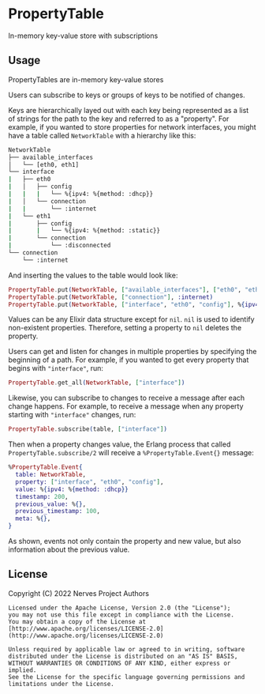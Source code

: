# PropertyTable

In-memory key-value store with subscriptions

## Usage

PropertyTables are in-memory key-value stores

Users can subscribe to keys or groups of keys to be notified of changes.

Keys are hierarchically layed out with each key being represented as a list
of strings for the path to the key and referred to as a "property".
For example, if you wanted to store properties for network interfaces, you
might have a table called `NetworkTable` with a hierarchy like this:

```sh
NetworkTable
├── available_interfaces
│   └── [eth0, eth1]
└── interface
|   ├── eth0
|   │   ├── config
|   |   |   └── %{ipv4: %{method: :dhcp}}
|   │   └── connection
|   |       └── :internet
|   └── eth1
|       ├── config
|       |   └── %{ipv4: %{method: :static}}
|       └── connection
|           └── :disconnected
└── connection
    └── :internet
```

And inserting the values to the table would look like:

```elixir
PropertyTable.put(NetworkTable, ["available_interfaces"], ["eth0", "eth1"])
PropertyTable.put(NetworkTable, ["connection"], :internet)
PropertyTable.put(NetworkTable, ["interface", "eth0", "config"], %{ipv4: %{method: :dhcp}})
```

Values can be any Elixir data structure except for `nil`. `nil` is used to
identify non-existent properties. Therefore, setting a property to `nil` deletes
the property.

Users can get and listen for changes in multiple properties by specifying the beginning of a
path. For example, if you wanted to get every property that begins with `"interface"`, run:

```elixir
PropertyTable.get_all(NetworkTable, ["interface"])
```

Likewise, you can subscribe to changes to receive a message after each change
happens. For example, to receive a message when any property starting with
`"interface"` changes, run:

```elixir
PropertyTable.subscribe(table, ["interface"])
```

Then when a property changes value, the Erlang process that called
`PropertyTable.subscribe/2` will receive a `%PropertyTable.Event{}` message:

```elixir
%PropertyTable.Event{
  table: NetworkTable,
  property: ["interface", "eth0", "config"],
  value: %{ipv4: %{method: :dhcp}}
  timestamp: 200,
  previous_value: %{},
  previous_timestamp: 100,
  meta: %{},
}
```

As shown, events not only contain the property and new value, but also
information about the previous value.

## License

Copyright (C) 2022 Nerves Project Authors

    Licensed under the Apache License, Version 2.0 (the "License");
    you may not use this file except in compliance with the License.
    You may obtain a copy of the License at [http://www.apache.org/licenses/LICENSE-2.0](http://www.apache.org/licenses/LICENSE-2.0)

    Unless required by applicable law or agreed to in writing, software
    distributed under the License is distributed on an "AS IS" BASIS,
    WITHOUT WARRANTIES OR CONDITIONS OF ANY KIND, either express or implied.
    See the License for the specific language governing permissions and
    limitations under the License.
